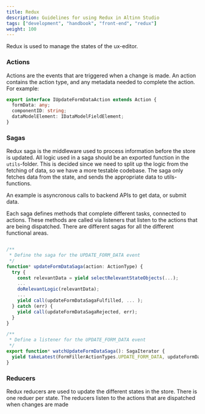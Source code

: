 ```yaml
---
title: Redux
description: Guidelines for using Redux in Altinn Studio
tags: ["development", "handbook", "front-end", "redux"]
weight: 100
---
```

Redux is used to manage the states of the ux-editor.

### Actions
Actions are the events that are triggered when a change is made. An action contains the action type, and any metadata needed to complete the action. For example:

```typescript
export interface IUpdateFormDataAction extends Action {
  formData: any;
  componentID: string;
  dataModelElement: IDataModelFieldElement;
}
```

### Sagas
Redux saga is the middleware used to process information before the store is updated. All logic used in a saga should be an exported function in the `utils`-folder. This is decided since we need to split up the logic from the fetching of data, so we have a more testable codebase. The saga only fetches data from the state, and sends the appropriate data to utils-functions.

An example is asyncronous calls to backend APIs to get data, or submit data.

Each saga defines methods that complete different tasks, connected to actions. These methods are called via listeners that listen to the actions that are being dispatched. There are different sagas for all the different functional areas.

```typescript

/**
 * Define the saga for the UPDATE_FORM_DATA event
 */
function* updateFormDataSaga(action: ActionType) {
  try {
    const relevantData = yield selectRelevantStateObjects(...);
    ...
    doRelevantLogic(relevantData);
    ...
    yield call(updateFormDataSagaFulfilled, ... );
  } catch (err) {
    yield call(updateFormDataSagaRejected, err);
  }
}

/**
 * Define a listener for the UPDATE_FORM_DATA event
 */
export function* watchUpdateFormDataSaga(): SagaIterator {
  yield takeLatest(FormFillerActionTypes.UPDATE_FORM_DATA, updateFormDataSaga);
}
```

### Reducers
Redux reducers are used to update the different states in the store. There is one reduer per state. The reducers listen to the actions that are dispatched when changes are made
